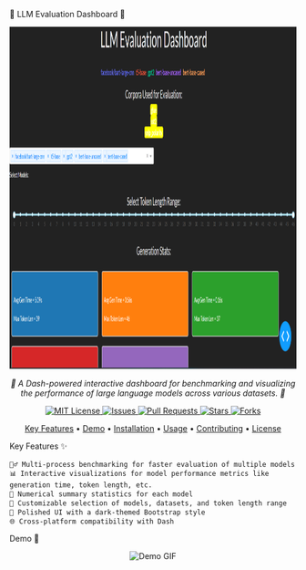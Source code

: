 🚀 LLM Evaluation Dashboard 🌟
<p align="center"> <img width="900" img height="600" src="https://github.com/SouravD-Me/LLM-Evaluation-Dashboard/blob/main/LLM%20Evaluation%20Dashboard.png"> </p> <p align="center"> <em>🌟 A Dash-powered interactive dashboard for benchmarking and visualizing the performance of large language models across various datasets. 🌟</em> </p> <p align="center"> <a href="https://github.com/Sourav-Das1996/llm_evaluation_dashboard/blob/main/LICENSE"> <img src="https://img.shields.io/badge/license-MIT-blue.svg" alt="MIT License"> </a> <a href="https://github.com/Sourav-Das1996/llm_evaluation_dashboard/issues"> <img src="https://img.shields.io/github/issues/Sourav-Das1996/llm_evaluation_dashboard.svg" alt="Issues"> </a> <a href="https://github.com/Sourav-Das1996/llm_evaluation_dashboard/pulls"> <img src="https://img.shields.io/github/issues-pr/Sourav-Das1996/llm_evaluation_dashboard.svg" alt="Pull Requests"> </a> <a href="https://github.com/Sourav-Das1996/llm_evaluation_dashboard/stargazers"> <img src="https://img.shields.io/github/stars/Sourav-Das1996/llm_evaluation_dashboard.svg" alt="Stars"> </a> <a href="https://github.com/Sourav-Das1996/llm_evaluation_dashboard/network/members"> <img src="https://img.shields.io/github/forks/Sourav-Das1996/llm_evaluation_dashboard.svg" alt="Forks"> </a> </p> <p align="center"> <a href="#key-features">Key Features</a> • <a href="#demo">Demo</a> • <a href="#installation">Installation</a> • <a href="#usage">Usage</a> • <a href="#contributing">Contributing</a> • <a href="#license">License</a> </p>
Key Features ✨

    🏃‍♂️ Multi-process benchmarking for faster evaluation of multiple models
    📊 Interactive visualizations for model performance metrics like generation time, token length, etc.
    🔢 Numerical summary statistics for each model
    🌈 Customizable selection of models, datasets, and token length range
    🎨 Polished UI with a dark-themed Bootstrap style
    🌐 Cross-platform compatibility with Dash

Demo 🎥
<p align="center"> <img src="https://raw.githubusercontent.com/Sourav-Das1996/llm_evaluation_dashboard/main/assets/demo.gif" alt="Demo GIF"> </p>
